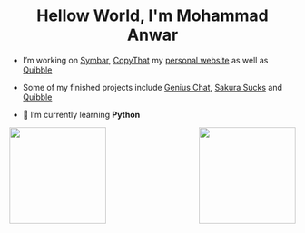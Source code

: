 <h1 align="center">Hellow World, I'm Mohammad Anwar</h1>

- I’m working on [Symbar](https://github.com/mh-anwar/symbar), [CopyThat](https://github.com/mh-anwar/CopyThat) my [personal website](https://github.com/mh-anwar/mh-anwar.ninja) as well as [Quibble](https://github.com/mh-anwar/quibble)

- Some of my finished projects include [Genius Chat](https://github.com/r-chong/chat), [Sakura Sucks](https://github.com/mh-anwar/sakura-sucks) and [Quibble](https://github.com/mh-anwar/quibble)

- 🌱 I’m currently learning **Python**


 <img align="left" src="https://github-readme-stats.vercel.app/api?username=mh-anwar&show_icons=true&count_private=true&hide_border=true&theme=github_dark" height="170" />
 <img align="right" src="https://github-readme-stats.vercel.app/api/top-langs/?username=mh-anwar&hide_border=true&layout=compact&theme=github_dark" height="170" />


